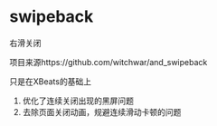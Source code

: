 # swipeback
右滑关闭

项目来源https://github.com/witchwar/and_swipeback



只是在XBeats的基础上
1. 优化了连续关闭出现的黑屏问题
2. 去除页面关闭动画，规避连续滑动卡顿的问题
